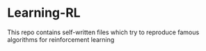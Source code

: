 # Learning-RL

This repo contains self-written files which try to reproduce famous algorithms for reinforcement learning

